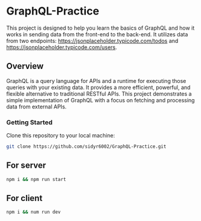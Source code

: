 # GraphQL-Practice

This project is designed to help you learn the basics of GraphQL and how it works in sending data from the front-end to the back-end. It utilizes data from two endpoints: https://jsonplaceholder.typicode.com/todos and https://jsonplaceholder.typicode.com/users.

## Overview 

GraphQL is a query language for APIs and a runtime for executing those queries with your existing data. It provides a more efficient, powerful, and flexible alternative to traditional RESTful APIs. This project demonstrates a simple implementation of GraphQL with a focus on fetching and processing data from external APIs.

### Getting Started

Clone this repository to your local machine:
```bash
git clone https://github.com/sidyr6002/GraphQL-Practice.git
```

## For server 
```bash
npm i && npm run start
```

## For client
```bash
npm i && num run dev
```

